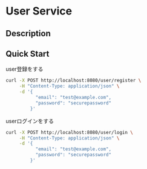 # User Service

## Description
## Quick Start
user登録をする
```bash
curl -X POST http://localhost:8080/user/register \
     -H "Content-Type: application/json" \
     -d '{
           "email": "test@example.com",
           "password": "securepassword"
         }'
```     
userログインをする
```bash
curl -X POST http://localhost:8080/user/login \
     -H "Content-Type: application/json" \
     -d '{
           "email": "test@example.com",
           "password": "securepassword"
         }'
```
